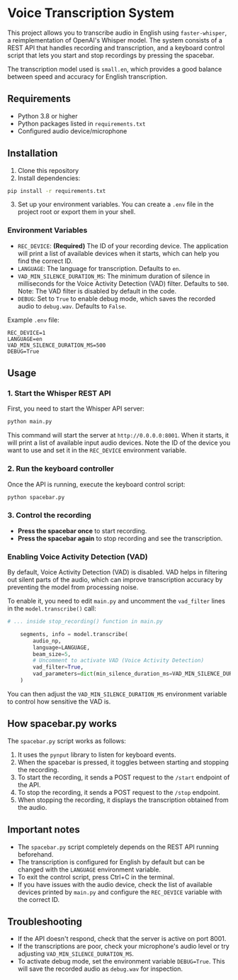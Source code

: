 # Voice Transcription System

This project allows you to transcribe audio in English using `faster-whisper`, a reimplementation of OpenAI's Whisper model. The system consists of a REST API that handles recording and transcription, and a keyboard control script that lets you start and stop recordings by pressing the spacebar.

The transcription model used is `small.en`, which provides a good balance between speed and accuracy for English transcription.

## Requirements

- Python 3.8 or higher
- Python packages listed in `requirements.txt`
- Configured audio device/microphone

## Installation

1. Clone this repository
2. Install dependencies:

```bash
pip install -r requirements.txt
```

3. Set up your environment variables. You can create a `.env` file in the project root or export them in your shell.

### Environment Variables

- `REC_DEVICE`: **(Required)** The ID of your recording device. The application will print a list of available devices when it starts, which can help you find the correct ID.
- `LANGUAGE`: The language for transcription. Defaults to `en`.
- `VAD_MIN_SILENCE_DURATION_MS`: The minimum duration of silence in milliseconds for the Voice Activity Detection (VAD) filter. Defaults to `500`. Note: The VAD filter is disabled by default in the code.
- `DEBUG`: Set to `True` to enable debug mode, which saves the recorded audio to `debug.wav`. Defaults to `False`.

Example `.env` file:

```
REC_DEVICE=1
LANGUAGE=en
VAD_MIN_SILENCE_DURATION_MS=500
DEBUG=True
```

## Usage

### 1. Start the Whisper REST API

First, you need to start the Whisper API server:

```bash
python main.py
```

This command will start the server at `http://0.0.0.0:8001`. When it starts, it will print a list of available input audio devices. Note the ID of the device you want to use and set it in the `REC_DEVICE` environment variable.

### 2. Run the keyboard controller

Once the API is running, execute the keyboard control script:

```bash
python spacebar.py
```

### 3. Control the recording

- **Press the spacebar once** to start recording.
- **Press the spacebar again** to stop recording and see the transcription.

### Enabling Voice Activity Detection (VAD)

By default, Voice Activity Detection (VAD) is disabled. VAD helps in filtering out silent parts of the audio, which can improve transcription accuracy by preventing the model from processing noise.

To enable it, you need to edit `main.py` and uncomment the `vad_filter` lines in the `model.transcribe()` call:

```python
# ... inside stop_recording() function in main.py

    segments, info = model.transcribe(
        audio_np,
        language=LANGUAGE,
        beam_size=5,
        # Uncomment to activate VAD (Voice Activity Detection)
        vad_filter=True,
        vad_parameters=dict(min_silence_duration_ms=VAD_MIN_SILENCE_DURATION_MS),
    )
```

You can then adjust the `VAD_MIN_SILENCE_DURATION_MS` environment variable to control how sensitive the VAD is.

## How spacebar.py works

The `spacebar.py` script works as follows:

1. It uses the `pynput` library to listen for keyboard events.
2. When the spacebar is pressed, it toggles between starting and stopping the recording.
3. To start the recording, it sends a POST request to the `/start` endpoint of the API.
4. To stop the recording, it sends a POST request to the `/stop` endpoint.
5. When stopping the recording, it displays the transcription obtained from the audio.

## Important notes

- The `spacebar.py` script completely depends on the REST API running beforehand.
- The transcription is configured for English by default but can be changed with the `LANGUAGE` environment variable.
- To exit the control script, press Ctrl+C in the terminal.
- If you have issues with the audio device, check the list of available devices printed by `main.py` and configure the `REC_DEVICE` variable with the correct ID.

## Troubleshooting

- If the API doesn't respond, check that the server is active on port 8001.
- If the transcriptions are poor, check your microphone's audio level or try adjusting `VAD_MIN_SILENCE_DURATION_MS`.
- To activate debug mode, set the environment variable `DEBUG=True`. This will save the recorded audio as `debug.wav` for inspection.

